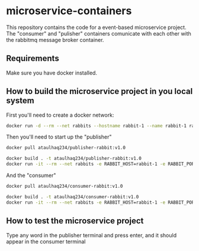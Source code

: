 



# microservice-containers
This repository contains the code for a event-based microservice project. The "consumer" and "pulisher" containers comunicate with each other with the rabbitmq message broker container. 



## Requirements
Make sure you have docker installed.





## How to build the microservice project in you local system

First you'll need to create a docker network:
```bash
docker run -d --rm --net rabbits --hostname rabbit-1 --name rabbit-1 rabbitmq:3.8 
```

Then you'll need to start up the "publisher"
```bash
docker pull ataulhaq234/publisher-rabbit:v1.0

docker build . -t ataulhaq234/publisher-rabbit:v1.0
docker run -it --rm --net rabbits -e RABBIT_HOST=rabbit-1 -e RABBIT_PORT=5672 -e RABBIT_USERNAME=guest -e RABBIT_PASSWORD=guest ataulhaq234/publisher-rabbit:v1.0
```

And the "consumer"
```bash
docker pull ataulhaq234/consumer-rabbit:v1.0

docker build . -t ataulhaq234/consumer-rabbit:v1.0
docker run -it --rm --net rabbits -e RABBIT_HOST=rabbit-1 -e RABBIT_PORT=5672 -e RABBIT_USERNAME=guest -e RABBIT_PASSWORD=guest ataulhaq234/consumer-rabbit:v1.0
```


## How to test the microservice project
Type any word in the publisher terminal and press enter, and it should appear in the consumer terminal

